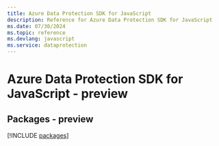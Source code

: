 ```yaml
---
title: Azure Data Protection SDK for JavaScript
description: Reference for Azure Data Protection SDK for JavaScript
ms.date: 07/30/2024
ms.topic: reference
ms.devlang: javascript
ms.service: dataprotection
---
```

# Azure Data Protection SDK for JavaScript - preview
## Packages - preview
[!INCLUDE [packages](data-protection-index.md)]